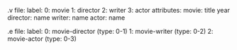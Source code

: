 .v file:
 label:
   0: movie
   1: director
   2: writer
   3: actor
 attributes:
   movie:		title  year
   director:   name
   writer:     name
   actor:      name

.e file:
 label:
   0: movie-director    (type: 0-1)
   1: movie-writer      (type: 0-2)
   2: movie-actor       (type: 0-3)